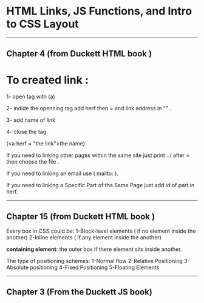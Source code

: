 #  HTML Links, JS Functions, and Intro to CSS Layout
----------------------
## Chapter 4 (from Duckett HTML book )

# To created link :
1- open tag with (a)

2- indide the openning tag add herf then = and link address in "" .

3- add name of link

4- close the tag

(\<a herf = "the link">the name</a>)

If you need to linking other pages within the same site just print ../ after = then choose the file .

If you need to linking an email use ( mailto: ).

If you need to linking a Specific Part of the Same Page just add id of part in herf.

------------------------------
## Chapter 15 (from Duckett HTML book )

Every box in CSS could be:
1-Block-level elements ( if no element inside the another)
2-Inline elements ( if any element inside the another)

 **containing element**: the outer box if there element sits inside another.
 
 The type of positioning schemes:
 1-Normal flow
 2-Relative Positioning
 3-Absolute positioning
 4-Fixed Positioning
 5-Floating Elements
 
 --------------------------------
## Chapter 3 (From the Duckett JS book)

 
 

